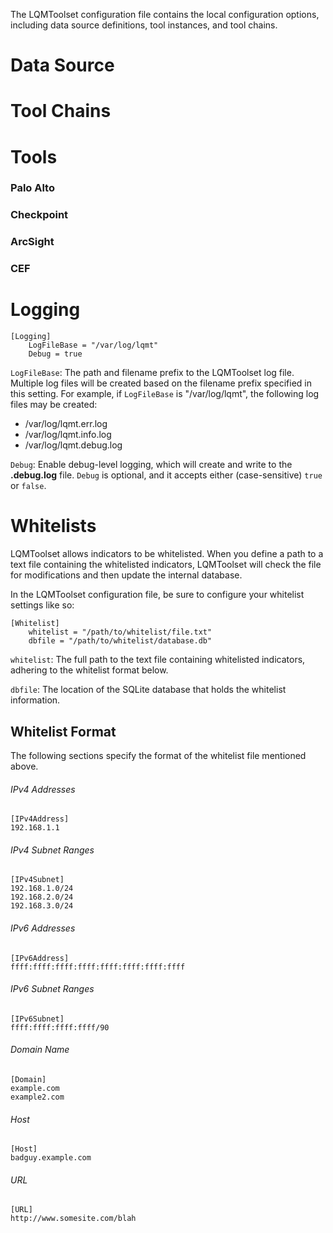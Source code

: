 The LQMToolset configuration file contains the local configuration options, including data source definitions, tool instances, and tool chains.

# Data Source

# Tool Chains

# Tools

### Palo Alto

### Checkpoint

### ArcSight

### CEF

# Logging

    [Logging]
        LogFileBase = "/var/log/lqmt"
        Debug = true

`LogFileBase`: The path and filename prefix to the LQMToolset log file. Multiple log files will be created based on the filename prefix specified in this setting. For example, if `LogFileBase` is "/var/log/lqmt", the following log files may be created:
- /var/log/lqmt.err.log
- /var/log/lqmt.info.log
- /var/log/lqmt.debug.log

`Debug`: Enable debug-level logging, which will create and write to the **.debug.log** file. `Debug` is optional, and it accepts either (case-sensitive) `true` or `false`.

# Whitelists

LQMToolset allows indicators to be whitelisted. When you define a path to a text file containing the whitelisted indicators, LQMToolset will check the file for modifications and then update the internal database.

In the LQMToolset configuration file, be sure to configure your whitelist settings like so:

    [Whitelist]
        whitelist = "/path/to/whitelist/file.txt"
        dbfile = "/path/to/whitelist/database.db"

`whitelist`: The full path to the text file containing whitelisted indicators, adhering to the whitelist format below.

`dbfile`: The location of the SQLite database that holds the whitelist information.

## Whitelist Format

The following sections specify the format of the whitelist file mentioned above.

###### IPv4 Addresses

    [IPv4Address]
    192.168.1.1

###### IPv4 Subnet Ranges

    [IPv4Subnet]
    192.168.1.0/24
    192.168.2.0/24
    192.168.3.0/24

###### IPv6 Addresses

    [IPv6Address]
    ffff:ffff:ffff:ffff:ffff:ffff:ffff:ffff

###### IPv6 Subnet Ranges

    [IPv6Subnet]
    ffff:ffff:ffff:ffff/90

###### Domain Name

    [Domain]
    example.com
    example2.com

###### Host

    [Host]
    badguy.example.com

###### URL

    [URL]
    http://www.somesite.com/blah
